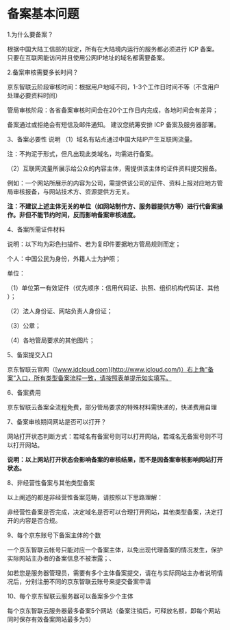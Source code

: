 # 备案基本问题

1.为什么要备案？

根据中国大陆工信部的规定，所有在大陆境内运行的服务都必须进行 ICP 备案。只要在互联网能访问并且使用公网IP地址的域名都需要备案。

2.备案审核需要多长时间？

京东智联云阶段审核时间：根据用户地域不同，1-3个工作日时间不等（不含用户处理必要资料时间）

管局审核阶段：各省备案审核时间会在20个工作日内完成，各地时间会有差异；

备案通过或拒绝会有短信及邮件通知。 建议您统筹安排 ICP 备案及服务器部署。

3、备案必要性
说明
（1）域名有站点通过中国大陆IP产生互联网流量。

注：不拘泥于形式，但凡出现此类域名，均需进行备案。

（2）互联网流量所展示给公众的内容主体，需提供该主体的证件资料提交报备。

例如：一个网站所展示的内容为公司，需提供该公司的证件、资料上报对应地方管局审核报备，与网站技术方、资源提供方无关。

**注：不建议上述主体无关的单位（如网站制作方、服务器提供方等）进行代备案操作。非但不能节约时间，反而影响备案审核进度。**

4、备案所需证件材料

说明：以下均为彩色扫描件、若为复印件要据地方管局规则而定；

个人：中国公民为身份，外籍人士为护照；

单位：

（1）单位第一有效证件（优先顺序：信用代码证、执照、组织机构代码证、其他 ）；

（2）法人身份证、网站负责人身份证；

（3）公章；

（4）各地管局要求的其他图片；

5、备案提交入口

京东智联云官网（[www.jdcloud.com](http://www.jcloud.com/)）右上角“备案”入口，所有类型备案流程一致，请按照表单提示如实填写。

6、备案费用

京东智联云备案全流程免费，部分管局要求的特殊材料需快递的，快递费用自理

7、备案审核期间网站是否可以打开？

网站打开状态判断方式：若域名有备案号则可以打开网站，若域名无备案号则不可以打开网站。

**说明：以上网站打开状态会影响备案的审核结果，而不是因备案审核影响网站打开状态。**

8、非经营性备案与其他类型备案

以上阐述的都是非经营性备案范畴，请按照以下思路理解：

非经营性备案是否完成，决定域名是否可以合理打开网站，其他类型备案，决定打开的内容是否合规。

9、每个京东账号下备案主体的个数

一个京东智联云帐号只能对应一个备案主体，以免出现代理备案的情况发生，保护实际网站主办者的备案信息不被泄露；、

如若您是服务器管理员，需要有多个主体备案提交，请在与实际网站主办者说明情况后，分别注册不同的京东智联云账号来提交备案申请

10、每个京东智联云服务器可以备案多少个主体

每个京东智联云服务器最多备案5个网站（备案注销后，可释放名额，即每个网站同时保存有效备案网站最多为5）
